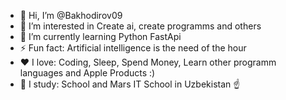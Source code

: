 - 👋 Hi, I’m @Bakhodirov09
- 👀 I’m interested in Create ai, create programms and others
- 🌱 I’m currently learning Python FastApi
- ⚡ Fun fact: Artificial intelligence is the need of the hour
- ❤️ I love: Coding, Sleep, Spend Money, Learn other programm languages
 and Apple Products :)
- 🏫 I study: School and Mars IT School in Uzbekistan ☝️



<!---
Bakhodirov09/Bakhodirov09 is a ✨ special ✨ repository because its `README.md` (this file) appears on your GitHub profile.
You can click the Preview link to take a look at your changes.
--->
